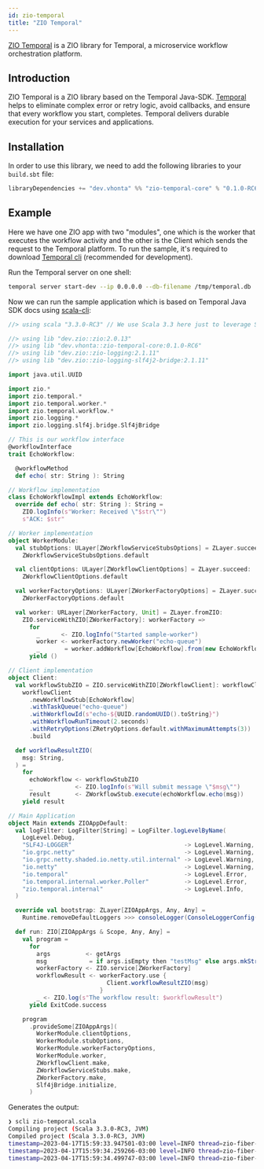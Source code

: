 ```yaml
---
id: zio-temporal
title: "ZIO Temporal"
---
```


[ZIO Temporal](https://zio-temporal.vhonta.dev/) is a ZIO library for Temporal, a microservice workflow orchestration platform.

## Introduction

ZIO Temporal is a ZIO library based on the Temporal Java-SDK. [Temporal](https://temporal.io/) helps to eliminate complex error or retry logic, avoid callbacks, and ensure that every workflow you start, completes. Temporal delivers durable execution for your services and applications.

## Installation

In order to use this library, we need to add the following libraries to your `build.sbt` file:

```scala
libraryDependencies += "dev.vhonta" %% "zio-temporal-core" % "0.1.0-RC6"
```

## Example

Here we have one ZIO app with two "modules", one which is the worker that executes the workflow activity and the other is the Client which sends the request to the Temporal platform. To run the sample, it's required to download [Temporal cli](https://github.com/temporalio/cli) (recommended for development).


Run the Temporal server on one shell:

```sh
temporal server start-dev --ip 0.0.0.0 --db-filename /tmp/temporal.db
```

Now we can run the sample application which is based on Temporal Java SDK docs using [scala-cli](scala-cli.virtuslab.org/):

```scala
//> using scala "3.3.0-RC3" // We use Scala 3.3 here just to leverage SIP-44 (FewerBraces)

//> using lib "dev.zio::zio:2.0.13"
//> using lib "dev.vhonta::zio-temporal-core:0.1.0-RC6"
//> using lib "dev.zio::zio-logging:2.1.11"
//> using lib "dev.zio::zio-logging-slf4j2-bridge:2.1.11"

import java.util.UUID

import zio.*
import zio.temporal.*
import zio.temporal.worker.*
import zio.temporal.workflow.*
import zio.logging.*
import zio.logging.slf4j.bridge.Slf4jBridge

// This is our workflow interface
@workflowInterface
trait EchoWorkflow:

  @workflowMethod
  def echo( str: String ): String

// Workflow implementation
class EchoWorkflowImpl extends EchoWorkflow:
  override def echo( str: String ): String =
    ZIO.logInfo(s"Worker: Received \"$str\"")
    s"ACK: $str"

// Worker implementation
object WorkerModule:
  val stubOptions: ULayer[ZWorkflowServiceStubsOptions] = ZLayer.succeed:
    ZWorkflowServiceStubsOptions.default

  val clientOptions: ULayer[ZWorkflowClientOptions] = ZLayer.succeed:
    ZWorkflowClientOptions.default

  val workerFactoryOptions: ULayer[ZWorkerFactoryOptions] = ZLayer.succeed:
    ZWorkerFactoryOptions.default

  val worker: URLayer[ZWorkerFactory, Unit] = ZLayer.fromZIO:
    ZIO.serviceWithZIO[ZWorkerFactory]: workerFactory =>
      for
        _      <- ZIO.logInfo("Started sample-worker")
        worker <- workerFactory.newWorker("echo-queue")
        _       = worker.addWorkflow[EchoWorkflow].from(new EchoWorkflowImpl)
      yield ()

// Client implementation
object Client:
  val workflowStubZIO = ZIO.serviceWithZIO[ZWorkflowClient]: workflowClient =>
    workflowClient
      .newWorkflowStub[EchoWorkflow]
      .withTaskQueue("echo-queue")
      .withWorkflowId(s"echo-${UUID.randomUUID().toString}")
      .withWorkflowRunTimeout(2.seconds)
      .withRetryOptions(ZRetryOptions.default.withMaximumAttempts(3))
      .build

  def workflowResultZIO(
    msg: String,
  ) =
    for
      echoWorkflow <- workflowStubZIO
      _            <- ZIO.logInfo(s"Will submit message \"$msg\"")
      result       <- ZWorkflowStub.execute(echoWorkflow.echo(msg))
    yield result

// Main Application
object Main extends ZIOAppDefault:
  val logFilter: LogFilter[String] = LogFilter.logLevelByName(
    LogLevel.Debug,
    "SLF4J-LOGGER"                                -> LogLevel.Warning,
    "io.grpc.netty"                               -> LogLevel.Warning,
    "io.grpc.netty.shaded.io.netty.util.internal" -> LogLevel.Warning,
    "io.netty"                                    -> LogLevel.Warning,
    "io.temporal"                                 -> LogLevel.Error,
    "io.temporal.internal.worker.Poller"          -> LogLevel.Error,
    "zio.temporal.internal"                       -> LogLevel.Info,
  )

  override val bootstrap: ZLayer[ZIOAppArgs, Any, Any] =
    Runtime.removeDefaultLoggers >>> consoleLogger(ConsoleLoggerConfig(LogFormat.colored, logFilter))

  def run: ZIO[ZIOAppArgs & Scope, Any, Any] =
    val program =
      for
        args          <- getArgs
        msg            = if args.isEmpty then "testMsg" else args.mkString(" ")
        workerFactory <- ZIO.service[ZWorkerFactory]
        workflowResult <- workerFactory.use {
                            Client.workflowResultZIO(msg)
                          }
        _ <- ZIO.log(s"The workflow result: $workflowResult")
      yield ExitCode.success

    program
      .provideSome[ZIOAppArgs](
        WorkerModule.clientOptions,
        WorkerModule.stubOptions,
        WorkerModule.workerFactoryOptions,
        WorkerModule.worker,
        ZWorkflowClient.make,
        ZWorkflowServiceStubs.make,
        ZWorkerFactory.make,
        Slf4jBridge.initialize,
      )

```

Generates the output:

```sh
❯ scli zio-temporal.scala
Compiling project (Scala 3.3.0-RC3, JVM)
Compiled project (Scala 3.3.0-RC3, JVM)
timestamp=2023-04-17T15:59:33.947501-03:00 level=INFO thread=zio-fiber-11 message="Started sample-worker"
timestamp=2023-04-17T15:59:34.259266-03:00 level=INFO thread=zio-fiber-4 message="Will submit message "testMsg""
timestamp=2023-04-17T15:59:34.499747-03:00 level=INFO thread=zio-fiber-4 message="The workflow result: ACK: testMsg"
```
